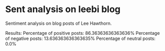 # Sent analysis on leebi blog
Sentiment analysis on blog posts of Lee Hawthorn.

Results:
Percentage of positive posts: 86.36363636363636%
Percentage of negative posts: 13.636363636363635%
Percentage of neutral posts: 0.0%
